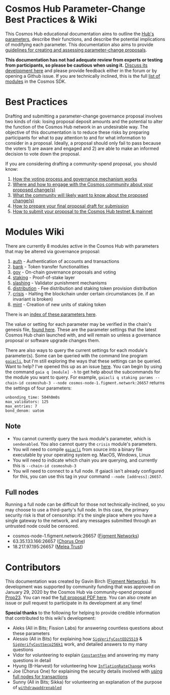 # Cosmos Hub Parameter-Change Best Practices & Wiki
This Cosmos Hub educational documentation aims to outline the [Hub's parameters](#modules-wiki), describe their functions, and describe the potential implications of modifying each parameter. This documentation also aims to provide [guidelines for creating and assessing parameter-change proposals](#best-practices).

**This documentation has not had adequate review from experts or testing from participants, so please be cautious when using it.** [Discuss its development here](https://forum.cosmos.network/t/gwg-cosmos-hub-parameters-wiki/3170) and please provide feedback either in the forum or by opening a Github issue. If you are technically inclined, this is the full [list of modules](https://github.com/cosmos/cosmos-sdk/tree/master/x) in the Cosmos SDK.

# Best Practices
Drafting and submitting a parameter-change governance proposal involves two kinds of risk: losing proposal deposit amounts and the potential to alter the function of the Cosmos Hub network in an undesirable way. The objective of this documentation is to reduce these risks by preparing participants for what to pay attention to and for what information to consider in a proposal. Ideally, a proposal should only fail to pass because the voters 1) are aware and engaged and 2) are able to make an informed decision to vote down the proposal.

If you are considering drafting a community-spend proposal, you should know:
1. [How the voting process and governance mechanism works](voting.md)
2. [Where and how to engage with the Cosmos community about your proposed change(s)](bestpractices.md)
3. [What the community will likely want to know about the proposed change(s)](bestpractices.md#elements-of-a-community-spend-proposal)
4. [How to prepare your final proposal draft for submission](submitting.md)
5. [How to submit your proposal to the Cosmos Hub testnet & mainnet](#sending-the-transaction-that-submits-your-governance-proposal)

# Modules Wiki
There are currently 8 modules active in the Cosmos Hub with parameters that may be altered via governance proposal:
1. [auth](/Auth.md) - Authentication of accounts and transactions
2. [bank](/Bank.md) - Token transfer functionalities
3. [gov](/Governance.md) - On-chain governance proposals and voting
4. [staking](/Staking.md) - Proof-of-stake layer
5. [slashing](/Slashing.md) - Validator punishment mechanisms
6. [distribution](/Distribution.md) - Fee distribution and staking token provision distribution
7. [crisis](/Crisis.md) - Halting the blockchain under certain circumstances (ie. if an invariant is broken)
8. [mint](/Mint.md) - Creation of new units of staking token

There is an [index of these parameters here](https://github.com/gavinly/CosmosParametersWiki/blob/master/param_index.md).

The value or setting for each parameter may be verified in the chain's genesis file, [found here](https://raw.githubusercontent.com/cosmos/launch/master/genesis.json). These are the parameter settings that the latest Cosmos Hub chain launched with, and will remain so unless a governance proposal or software upgrade changes them.

There are also ways to query the current settings for each module's parameter(s). Some can be queried with the command line program [`gaiacli`](/gaiacli), but I'm still exploring the ways that these settings can be queried. Want to help? I've opened this up as an issue [here](https://github.com/gavinly/CosmosParametersWiki/issues/1). You can begin by using the command `gaia q [module] -h` to get help about the subcommands for the module you want to query. For example, `gaiacli q staking params --chain-id cosmoshub-3 --node cosmos-node-1.figment.network:26657` returns the settings of four parameters:
```
unbonding_time: 504h0m0s
max_validators: 125
max_entries: 7
bond_denom: uatom
```

## Note
- You cannot currently query the `bank` module's parameter, which is `sendenabled`. You also cannot query the `crisis` module's parameters.
- You will need to compile [`gaiacli`](/gaiacli) from source into a binary file executable by your operating system eg. MacOS, Windows, Linux
- You will need to indicate which chain you are querying, and currently this is `--chain-id cosmoshub-3`
- You will need to connect to a full node. If gaiacli isn't already configured for this, you can use this tag in your command `--node [address]:26657`.

## Full nodes
Running a full node can be difficult for those not technically-inclined, so you may choose to use a third-party's full node. In this case, the primary security risk is that of censorship: it's the single place where you have a single gateway to the network, and any messages submitted through an untrusted node could be censored.
- cosmos-node-1.figment.network:26657 ([Figment Networks](https://figment.network/networks/cosmos/))
- 63.35.133.166:26657 ([Chorus One](cosmos.chorus.one))
- 18.217.97.195:26657 ([Melea Trust](https://meleatrust.com))

# Contributors
This documentation was created by Gavin Birch ([Figment Networks](https://figment.network)). Its development was supported by community funding that was approved on January 29, 2020 by the Cosmos Hub via community-spend proposal [Prop23](https://hubble.figment.network/cosmos/chains/cosmoshub-3/governance/proposals/23). You can read the [full proposal PDF here](https://ipfs.io/ipfs/QmSMGEoY2dfxADPfgoAsJxjjC6hwpSNx1dXAqePiCEMCbY). You can also create an issue or pull request to participate in its development at any time!

**Special thanks** to the following for helping to provide credible information that contributed to this wiki's development:
- Aleks (All in Bits; Fission Labs) for answering countless questions about these parameters
- Alessio (All in Bits) for explaining how [`SigVerifyCostED25519`](https://github.com/gavinly/CosmosParametersWiki/blob/master/Auth.md#4-sigverifycosted25519) & [`SigVerifyCostSecp256k1`](https://github.com/gavinly/CosmosParametersWiki/blob/master/Auth.md#5-sigverifycostsecp256k1) work, and detailed answers to my many questions
- Vidor for volunteering to explain [`ConstantFee`](https://github.com/gavinly/CosmosParametersWiki/blob/master/Crisis.md#1-constantfee) and answering my many questions in detail
- Hyung (B-Harvest) for volunteering how [`InflationRateChange`](https://github.com/gavinly/CosmosParametersWiki/blob/master/Mint.md#2-inflationratechange) works
- Joe (Chorus One) for explaining the security details involved with [using full nodes for transactions](https://github.com/gavinly/CosmosParametersWiki/blob/master/README.md#full-nodes)
- Sunny (All in Bits; Sikka) for volunteering an explanation of the purpose of [`withdrawaddrenabled`](https://github.com/gavinly/CosmosParametersWiki/blob/master/Distribution.md#4-withdrawaddrenabled)
